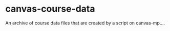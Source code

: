 # canvas-course-data

An archive of course data files that are created by a script on canvas-mp....
